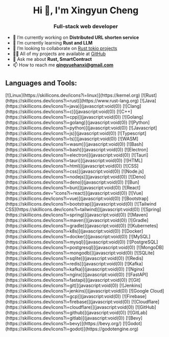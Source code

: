 <!--
**shiyoutaohua/shiyoutaohua** is a ✨ _special_ ✨ repository because its `README.md` (this file) appears on your GitHub profile.

Here are some ideas to get you started:

- 🔭 I’m currently working on ...
- 🌱 I’m currently learning ...
- 👯 I’m looking to collaborate on ...
- 🤔 I’m looking for help with ...
- 💬 Ask me about ...
- 📫 How to reach me: ...
- 😄 Pronouns: ...
- ⚡ Fun fact: ...
-->
<h1 align="center">Hi 👋, I'm Xingyun Cheng</h1>
<h3 align="center">Full-stack web developer</h3>

- 🔭 I’m currently working on **Distributed URL shorten service**
- 🌱 I’m currently learning **Rust and LLM**
- 👯 I’m looking to collaborate on [Rust tokio projects](https://github.com/shiyoutaohua)
- 👨‍💻 All of my projects are available at [GitHub](https://github.com/shiyoutaohua)
- 💬 Ask me about **Rust, SmartContract**
- 📫 How to reach me **qingyuehanxi@gmail.com**

<h2>Languages and Tools:</h2>
[![Linux](https://skillicons.dev/icons?i=linux)](https://kernel.org)
[![Rust](https://skillicons.dev/icons?i=rust)](https://www.rust-lang.org)
[![Java](https://skillicons.dev/icons?i=java)](javascript:void(0))
[![Clang](https://skillicons.dev/icons?i=c)](javascript:void(0))
[![C++](https://skillicons.dev/icons?i=cpp)](javascript:void(0))
[![Golang](https://skillicons.dev/icons?i=golang)](javascript:void(0))
[![Python](https://skillicons.dev/icons?i=python)](javascript:void(0))
[![Javascript](https://skillicons.dev/icons?i=js)](javascript:void(0))
[![Typescript](https://skillicons.dev/icons?i=ts)](javascript:void(0))
[![WASM](https://skillicons.dev/icons?i=wasm)](javascript:void(0))
[![Bash](https://skillicons.dev/icons?i=bash)](javascript:void(0))
[![Electron](https://skillicons.dev/icons?i=electron)](javascript:void(0))
[![Tauri](https://skillicons.dev/icons?i=tauri)](javascript:void(0))
[![HTML](https://skillicons.dev/icons?i=html)](javascript:void(0))
[![CSS](https://skillicons.dev/icons?i=css)](javascript:void(0))
[![Node.js](https://skillicons.dev/icons?i=nodejs)](javascript:void(0))
[![Deno](https://skillicons.dev/icons?i=deno)](javascript:void(0))
[![Bun](https://skillicons.dev/icons?i=bun)](javascript:void(0))
[![React](https://skillicons.dev="icons?i=react)](javascript:void(0))
[![Vue](https://skillicons.dev/icons?i=vue)](javascript:void(0))
[![Bootstrap](https://skillicons.dev/icons?i=bootstrap)](javascript:void(0))
[![Tailwind CSS](https://skillicons.dev/icons?i=tailwind)](javascript:void(0))
[![Spring](https://skillicons.dev/icons?i=spring)](javascript:void(0))
[![Maven](https://skillicons.dev/icons?i=maven)](javascript:void(0))
[![Gradle](https://skillicons.dev/icons?i=gradle)](javascript:void(0))
[![Kubernetes](https://skillicons.dev/icons?i=k8s)](javascript:void(0))
[![Docker](https://skillicons.dev/icons?i=docker)](javascript:void(0))
[![MySQL](https://skillicons.dev/icons?i=mysql)](javascript:void(0))
[![PostgreSQL](https://skillicons.dev/icons?i=postgresql)](javascript:void(0))
[![MongoDB](https://skillicons.dev/icons?i=mongodb)](javascript:void(0))
[![SQLite](https://skillicons.dev/icons?i=sqlite)](javascript:void(0))
[![Redis](https://skillicons.dev/icons?i=redis)](javascript:void(0))
[![Kafka](https://skillicons.dev/icons?i=kafka)](javascript:void(0))
[![Nginx](https://skillicons.dev/icons?i=nginx)](javascript:void(0))
[![FastAPI](https://skillicons.dev/icons?i=fastapi)](javascript:void(0))
[![Git](https://skillicons.dev/icons?i=git)](javascript:void(0))
[![Jenkins](https://skillicons.dev/icons?i=jenkins)](javascript:void(0))
[![Google Cloud](https://skillicons.dev/icons?i=gcp)](javascript:void(0))
[![Firebase](https://skillicons.dev/icons?i=firebase)](javascript:void(0))
[![Cloudflare](https://skillicons.dev/icons?i=cloudflare)](javascript:void(0))
[![GitHub](https://skillicons.dev/icons?i=github)](javascript:void(0))
[![GitLab](https://skillicons.dev/icons?i=gitlab)](javascript:void(0))
[![Bevy](https://skillicons.dev/icons?i=bevy)](https://bevy.org/)
[![Godot](https://skillicons.dev/icons?i=godot)](https://godotengine.org)
